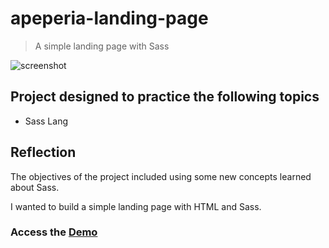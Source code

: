 # apeperia-landing-page
> A simple landing page with Sass


![screenshot](screenshot.png)


## Project designed to practice the following topics
* Sass Lang



## Reflection

The objectives of the project included using some new concepts learned about Sass.

I wanted to build a simple landing page with HTML and Sass.


### Access the [Demo]()
